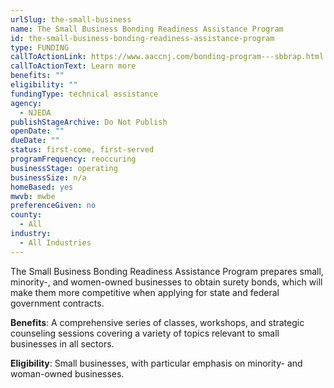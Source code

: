```yaml
---
urlSlug: the-small-business
name: The Small Business Bonding Readiness Assistance Program
id: the-small-business-bonding-readiness-assistance-program
type: FUNDING
callToActionLink: https://www.aaccnj.com/bonding-program---sbbrap.html
callToActionText: Learn more
benefits: ""
eligibility: ""
fundingType: technical assistance
agency:
  - NJEDA
publishStageArchive: Do Not Publish
openDate: ""
dueDate: ""
status: first-come, first-served
programFrequency: reoccuring
businessStage: operating
businessSize: n/a
homeBased: yes
mwvb: mwbe
preferenceGiven: no
county:
  - All
industry:
  - All Industries
---
```

The Small Business Bonding Readiness Assistance Program prepares small, minority-, and women-owned businesses to obtain surety bonds, which will make them more competitive when applying for state and federal government contracts.

**Benefits**: A comprehensive series of classes, workshops, and strategic counseling sessions covering a variety of topics relevant to small businesses in all sectors.

**Eligibility**: Small businesses, with particular emphasis on minority- and woman-owned businesses.